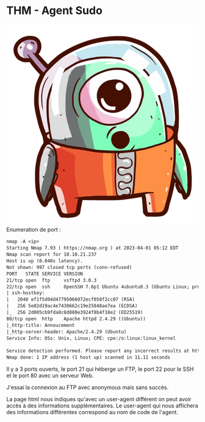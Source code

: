 # THM - Agent Sudo
![logo du challenge](logo.png)
Enumeration de port :
```txt
nmap -A <ip>
Starting Nmap 7.93 ( https://nmap.org ) at 2023-04-01 05:12 EDT
Nmap scan report for 10.10.21.237
Host is up (0.040s latency).
Not shown: 997 closed tcp ports (conn-refused)
PORT   STATE SERVICE VERSION
21/tcp open  ftp     vsftpd 3.0.3
22/tcp open  ssh     OpenSSH 7.6p1 Ubuntu 4ubuntu0.3 (Ubuntu Linux; protocol 2.0)
| ssh-hostkey: 
|   2048 ef1f5d04d47795066072ecf058f2cc07 (RSA)
|   256 5e02d19ac4e7430662c19e25848ae7ea (ECDSA)
|_  256 2d005cb9fda8c8d880e3924f8b4f18e2 (ED25519)
80/tcp open  http    Apache httpd 2.4.29 ((Ubuntu))
|_http-title: Annoucement
|_http-server-header: Apache/2.4.29 (Ubuntu)
Service Info: OSs: Unix, Linux; CPE: cpe:/o:linux:linux_kernel

Service detection performed. Please report any incorrect results at https://nmap.org/submit/ .
Nmap done: 1 IP address (1 host up) scanned in 11.11 seconds
```
Il y a 3 ports ouverts, le port 21 qui héberge un FTP, le port 22 pour le SSH et le port 80 avec un serveur Web.

J'essai la connexion au FTP avec anonymous mais sans succès.

La page html nous indiques qu'avec un user-agent différent on peut avoir accès à des informations supplémentaires. Le user-agent qui nous affichera des informations différentes correspond au nom de code de l'agent.